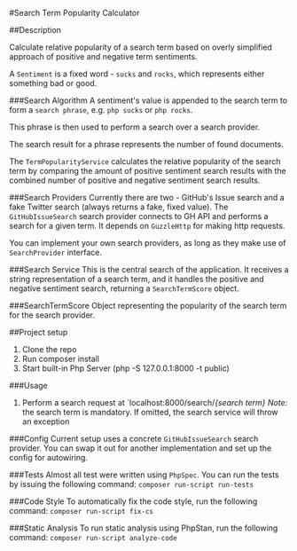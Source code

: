 #Search Term Popularity Calculator

##Description

Calculate relative popularity of a search term based on overly simplified approach of positive and negative term sentiments.

A `Sentiment` is a fixed word - `sucks` and `rocks`, which represents either something bad or good.

###Search Algorithm
A sentiment's value is appended to the search term to form a `search phrase`, e.g. `php sucks` or `php rocks`.


This phrase is then used to perform a search over a search provider.

The search result for a phrase represents the number of found documents.

The `TermPopularityService` calculates the relative popularity of the search term by comparing the amount of positive sentiment search results with the combined number of positive and negative sentiment search results.

###Search Providers
Currently there are two - GitHub's Issue search and a fake Twitter search (always returns a fake, fixed value).
The `GitHubIssueSearch` search provider connects to GH API and performs a search for a given term.
It depends on `GuzzleHttp` for making http requests.

You can implement your own search providers, as long as they make use of `SearchProvider` interface.

###Search Service
This is the central search of the application. It receives a string representation of a search term, and it handles the positive and negative sentiment search, returning a `SearchTermScore` object.

###SearchTermScore
Object representing the popularity of the search term for the search provider.


##Project setup
1. Clone the repo
2. Run composer install
3. Start built-in Php Server (php -S 127.0.0.1:8000 -t public)

###Usage
1. Perform a search request at `localhost:8000/search/_{search term}_
_Note:_ the search term is mandatory. If omitted, the search service will throw an exception

###Config
Current setup uses a concrete `GitHubIssueSearch` search provider. You can swap it out for another implementation and set up the config for autowiring.

###Tests
Almost all test were written using `PhpSpec`. You can run the tests by issuing the following command:
`composer run-script run-tests`

###Code Style
To automatically fix the code style, run the following command:
`composer run-script fix-cs`

###Static Analysis
To run static analysis using PhpStan, run the following command:
`composer run-script analyze-code`